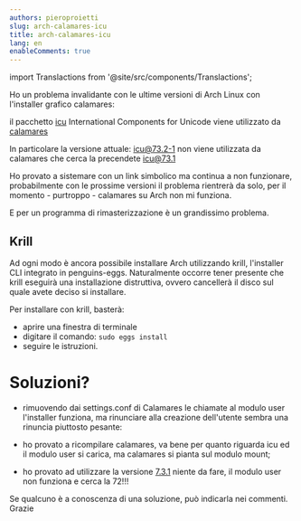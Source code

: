 ```yaml
---
authors: pieroproietti
slug: arch-calamares-icu
title: arch-calamares-icu
lang: en
enableComments: true
---
```


import Translactions from '@site/src/components/Translactions';

<Translactions />


Ho un problema invalidante con le ultime versioni di Arch Linux con l'installer grafico calamares: 

il pacchetto [icu](https://icu.unicode.org/) International Components for Unicode viene utilizzato da [calamares](https://aur.archlinux.org/packages/calamares)

In particolare la versione attuale: [icu@73.2-1](https://gitlab.archlinux.org/archlinux/packaging/packages/icu/-/commit/845da9c78d8de7d974a142c052f96a6bc33e2541) non viene utilizzata da calamares che cerca la precendete [icu@73.1](https://gitlab.archlinux.org/archlinux/packaging/packages/icu/-/commit/91e310f6ff6fc11dacaf676544bdcfa176698754)

Ho provato a sistemare con un link simbolico ma continua a non funzionare, probabilmente con le prossime versioni il problema rientrerà da solo, per il momento - purtroppo - calamares su Arch non mi funziona.

E per un programma di rimasterizzazione è un grandissimo problema.

## Krill

Ad ogni modo è ancora possibile installare Arch utilizzando krill, l'installer CLI integrato in penguins-eggs. Naturalmente occorre tener presente che krill eseguirà una installazione distruttiva, ovvero cancellerà il disco sul quale avete deciso si installare. 

Per installare con krill, basterà: 
* aprire una finestra di terminale
* digitare il comando: `sudo eggs install` 
* seguire le istruzioni.

# Soluzioni?

* rimuovendo dai settings.conf di Calamares le chiamate al modulo user l'installer  funziona, ma rinunciare alla creazione dell'utente sembra una rinuncia piuttosto pesante:

* ho provato a ricompilare calamares, va bene per quanto riguarda icu ed il modulo user si carica, ma calamares si pianta sul modulo mount;

* ho provato ad utilizzare la versione [7.3.1](https://archive.archlinux.org/packages/i/icu/icu-73.1-1-x86_64.pkg.tar.zst) niente da fare, il modulo user non funziona e cerca la 72!!!

Se qualcuno è a conoscenza di una soluzione, può indicarla nei commenti. Grazie



